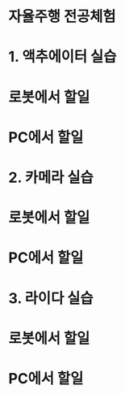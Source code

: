 # 자율주행 전공체험

# 1. 액추에이터 실습

# 로봇에서 할일

# PC에서 할일


# 2. 카메라 실습

# 로봇에서 할일

# PC에서 할일





# 3. 라이다 실습

# 로봇에서 할일

# PC에서 할일



